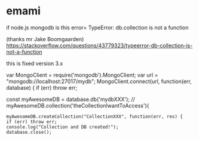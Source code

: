 # emami
if node.js mongodb is this error=
TypeError: db.collection is not a function


(thanks mr Jake Boomgaarden)
https://stackoverflow.com/questions/43779323/typeerror-db-collection-is-not-a-function



this is fixed version 3.x

var MongoClient = require('mongodb').MongoClient;
var url = "mongodb://localhost:27017/mydb";
MongoClient.connect(url, function(err, database) {
  if (err) throw err;
  
  const myAwesomeDB = database.db('mydbXXX');
  //  myAwesomeDB.collection('theCollectionIwantToAccess'){ 

    myAwesomeDB.createCollection("CollectionXXX", function(err, res) {
    if (err) throw err;
    console.log("Collection and DB created!");
    database.close();

